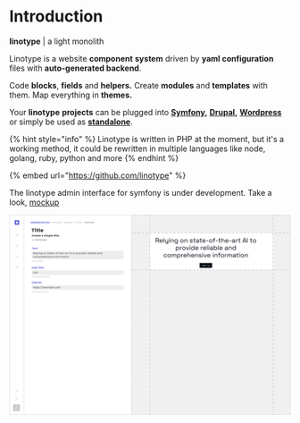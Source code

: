 # Introduction

**linotype** \| a light monolith

Linotype is a website **component** **system** driven by **yaml configuration** files with **auto-generated backend**.

Code **blocks**, **fields** and **helpers.** Create **modules** and **templates** with them. Map everything in **themes.**

Your **linotype** **projects** can be plugged into [**Symfony**](install/symfony.md)**,** [**Drupal**](install/drupal.md)**,** [**Wordpress**](install/wordpress.md) or simply be used as [**standalone**](install/standalone.md).

{% hint style="info" %}
Linotype is written in PHP at the moment, but it's a working method, it could be rewritten in multiple languages like node, golang, ruby, python and more
{% endhint %}

{% embed url="https://github.com/linotype" %}



The linotype admin interface for symfony is under development. Take a look, [mockup](environement/symfony/admin.md)

![](.gitbook/assets/linotype-preview.png)

